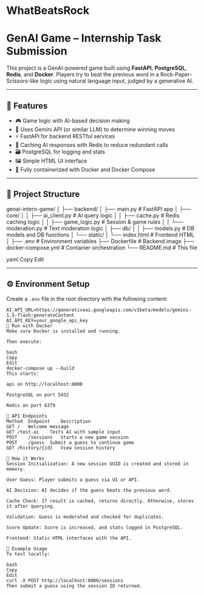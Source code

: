 # WhatBeatsRock

# GenAI Game – Internship Task Submission

This project is a GenAI-powered game built using **FastAPI**, **PostgreSQL**, **Redis**, and **Docker**. Players try to beat the previous word in a Rock-Paper-Scissors-like logic using natural language input, judged by a generative AI.

---

## 🌟 Features

- 🎮 Game logic with AI-based decision making  
- 🤖 Uses Gemini API (or similar LLM) to determine winning moves  
- ⚡ FastAPI for backend RESTful services  
- 🧠 Caching AI responses with Redis to reduce redundant calls  
- 🗃 PostgreSQL for logging and stats  
- 🖼 Simple HTML UI interface  
- 🐳 Fully containerized with Docker and Docker Compose  

---

## 🚀 Project Structure

genai-intern-game/
│
├── backend/
│ ├── main.py # FastAPI app
│ ├── core/
│ │ ├── ai_client.py # AI query logic
│ │ ├── cache.py # Redis caching logic
│ │ ├── game_logic.py # Session & game rules
│ │ └── moderation.py # Text moderation logic
│ ├── db/
│ │ ├── models.py # DB models and DB functions
│ └── static/
│ └── index.html # Frontend HTML
│
├── .env # Environment variables
├── Dockerfile # Backend image
├── docker-compose.yml # Container orchestration
└── README.md # This file

yaml
Copy
Edit

---

## ⚙️ Environment Setup

Create a `.env` file in the root directory with the following content:

```env
AI_API_URL=https://generativeai.googleapis.com/v1beta/models/gemini-1.5-flash:generateContent
AI_API_KEY=your_google_api_key
🐳 Run with Docker
Make sure Docker is installed and running.

Then execute:

bash
Copy
Edit
docker-compose up --build
This starts:

api on http://localhost:8000

PostgreSQL on port 5432

Redis on port 6379

🔗 API Endpoints
Method	Endpoint	Description
GET	/	Welcome message
GET	/test-ai	Tests AI with sample input
POST	/sessions	Starts a new game session
POST	/guess	Submit a guess to continue game
GET	/history/{id}	View session history

🧠 How it Works
Session Initialization: A new session UUID is created and stored in memory.

User Guess: Player submits a guess via UI or API.

AI Decision: AI decides if the guess beats the previous word.

Cache Check: If result is cached, returns directly. Otherwise, stores it after querying.

Validation: Guess is moderated and checked for duplicates.

Score Update: Score is increased, and stats logged in PostgreSQL.

Frontend: Static HTML interfaces with the API.

🧪 Example Usage
To test locally:

bash
Copy
Edit
curl -X POST http://localhost:8000/sessions
Then submit a guess using the session ID returned.
